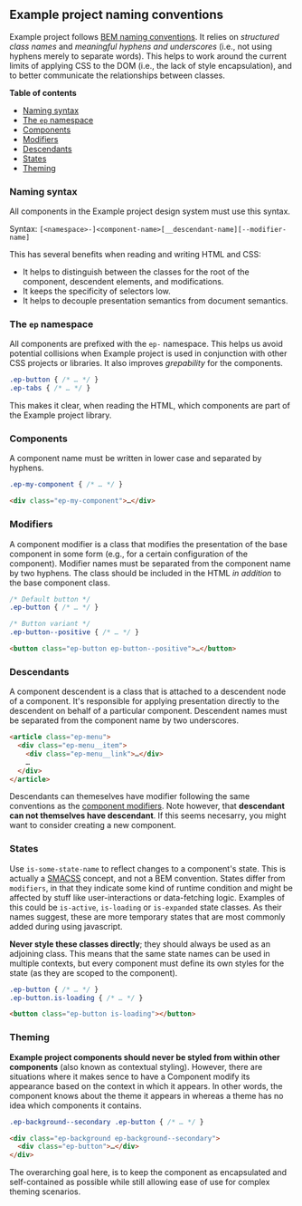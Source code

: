 ## Example project naming conventions

Example project follows [BEM naming conventions](http://getbem.com/naming/).
It relies on _structured class names_ and _meaningful hyphens and underscores_
(i.e., not using hyphens merely to separate words). This helps to work around
the current limits of applying CSS to the DOM (i.e., the lack of style
encapsulation), and to better communicate the relationships between classes.


**Table of contents**
* [Naming syntax](#naming-syntax)
* [The `ep` namespace](#namespace)
* [Components](#components)
* [Modifiers](#modifiers)
* [Descendants](#descendants)
* [States](#states)
* [Theming](#theming)

<a name="naming-syntax"></a>
### Naming syntax

All components in the Example project design system must use this syntax.

Syntax: `[<namespace>-]<component-name>[__descendant-name][--modifier-name]`

This has several benefits when reading and writing HTML and CSS:

* It helps to distinguish between the classes for the root of the component,
  descendent elements, and modifications.
* It keeps the specificity of selectors low.
* It helps to decouple presentation semantics from document semantics.

<a name="namespace"></a>
### The `ep` namespace

All components are prefixed with the `ep-` namespace. This helps us
avoid potential collisions when Example project is used in conjunction with other CSS
projects or libraries. It also improves _grepability_ for the components.

```css
.ep-button { /* … */ }
.ep-tabs { /* … */ }
```

This makes it clear, when reading the HTML, which components are part of the
Example project library.


<a name="components"></a>
### Components

A component name must be written in lower case and separated by hyphens.

```css
.ep-my-component { /* … */ }
```

```html
<div class="ep-my-component">…</div>
```

<a name="modifiers"></a>
### Modifiers

A component modifier is a class that modifies the presentation of the base
component in some form (e.g., for a certain configuration of the component).
Modifier names must be separated from the component name by two hyphens. The
class should be included in the HTML _in addition_ to the base component class.

```css
/* Default button */
.ep-button { /* … */ }

/* Button variant */
.ep-button--positive { /* … */ }
```

```html
<button class="ep-button ep-button--positive">…</button>
```

<a name="descendants"></a>
### Descendants

A component descendent is a class that is attached to a descendent node of a
component. It's responsible for applying presentation directly to the
descendent on behalf of a particular component. Descendent names must be
separated from the component name by two underscores.

```html
<article class="ep-menu">
  <div class="ep-menu__item">
    <div class="ep-menu__link">…</div>
    …
  </div>
</article>
```

Descendants can themeselves have modifier following the same conventions as the
[component modifiers](#modifiers). Note however, that
**descendant can not themselves have descendant**. If this seems necesarry, you
might want to consider creating a new component.


<a name="states"></a>
### States

Use `is-some-state-name` to reflect changes to a component's state. This is
actually a [SMACSS](https://smacss.com/book/type-state) concept, and not a BEM
convention. States differ from `modifiers`, in that they indicate some kind of runtime
condition and might be affected by stuff like user-interactions or data-fetching
logic. Examples of this could be `is-active`, `is-loading` or `is-expanded`
state classes. As their names suggest, these are more temporary states that are
most commonly  added during using javascript.

**Never style these classes directly**; they should always be used as an
adjoining class. This means that the same state names can be used in multiple
contexts, but every component must define its own styles for the state (as they
are scoped to the component).

```css
.ep-button { /* … */ }
.ep-button.is-loading { /* … */ }
```

```html
<button class="ep-button is-loading"></button>
```

<a name="theming"></a>
### Theming

**Example project components should never be styled from within other components**
(also known as contextual styling). However, there are situations where it makes
sence to have a Component modify its appearance based on the context in which it
appears. In other words, the component knows about the theme it appears in
whereas a theme has no idea which components it contains.

```css
.ep-background--secondary .ep-button { /* … */ }
```

```html
<div class="ep-background ep-background--secondary">
  <div class="ep-button">…</div>
</div>
```

The overarching goal here, is to keep the component as encapsulated and
self-contained as possible while still allowing ease of use for complex theming
scenarios.
